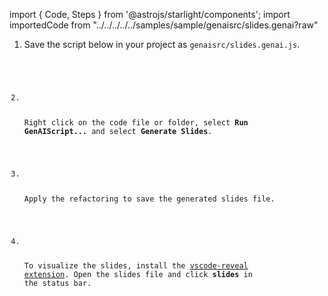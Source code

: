 import { Code, Steps } from '@astrojs/starlight/components';
import importedCode from "../../../../../samples/sample/genaisrc/slides.genai?raw"

<Steps>

<ol>

<li> 

Save the script below in your project as `genaisrc/slides.genai.js`.

<Code code={importedCode} wrap={true} lang="js" title="slides.genai.mjs" />

</li>

<li>

Right click on the code file or folder, select **Run GenAIScript...** and select **Generate Slides**.

</li>

<li>

Apply the refactoring to save the generated slides file.

</li>

<li>

To visualize the slides, install the [vscode-reveal extension](https://marketplace.visualstudio.com/items?itemName=evilz.vscode-reveal).
Open the slides file and click **slides** in the status bar.

</li>

</ol>

</Steps>